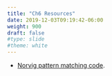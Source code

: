 ```yaml
---
title: "Ch6 Resources"
date: 2019-12-03T09:19:42-06:00
weight: 900
draft: false
#type: slide
#theme: white
---
```


* [Norvig pattern matching code](norvig-pat-match.lisp).

